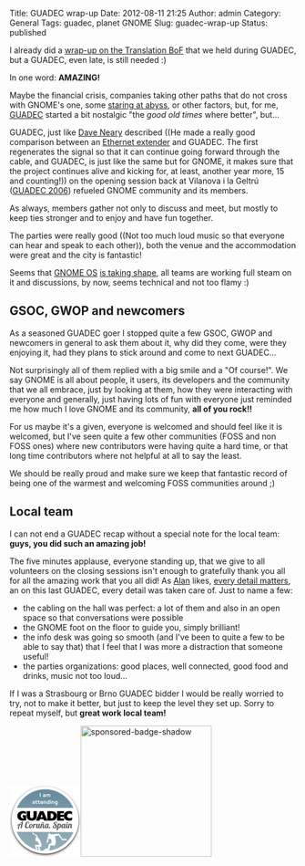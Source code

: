 Title: GUADEC wrap-up
Date: 2012-08-11 21:25
Author: admin
Category: General
Tags: guadec, planet GNOME
Slug: guadec-wrap-up
Status: published

I already did a [wrap-up on the Translation BoF](http://gil.badall.net/2012/08/01/gnome-translation-bof/ "Blog entry explaining what happened on the translation BoF") that we held during GUADEC, but a GUADEC, even late, is still needed :)

In one word: **AMAZING!**

Maybe the financial crisis, companies taking other paths that do not cross with GNOME's one, some [staring at abyss](http://blogs.gnome.org/otte/2012/07/27/staring-into-the-abyss/ "Benjamin Otte's already famous blog entry"), or other factors, but, for me, [GUADEC](http://www.guadec.org "GNOME's anual conference") started a bit nostalgic "the *good old times* where better", but...

GUADEC, just like [Dave Neary](http://blogs.gnome.org/bolsh/ "Dave Neary blog") described ((He made a really good comparison between an [Ethernet extender](http://en.wikipedia.org/wiki/Ethernet_extender "Wikipedia entry about Ethernet extenders") and GUADEC. The first regenerates the signal so that it can continue going forward through the cable, and GUADEC, is just like the same but for GNOME, it makes sure that the project continues alive and kicking for, at least, another year more, 15 and counting!)) on the opening session back at Vilanova i la Geltrú ([GUADEC 2006](https://live.gnome.org/GUADEC2006 "GUADEC 2006 page on GNOME's wiki")) refueled GNOME community and its members.

As always, members gather not only to discuss and meet, but mostly to keep ties stronger and to enjoy and have fun together.

The parties were really good ((Not too much loud music so that everyone can hear and speak to each other)), both the venue and the accommodation were great and the city is fantastic!

Seems that [GNOME OS](https://live.gnome.org/GnomeOS "Wiki page on GNOME's wiki where GNOME OS is described") [is taking shape](https://mail.gnome.org/archives/gnome-os-list/2012-August/msg00002.html "Message on the gnome-os-list with the minutes of GNOME OS BoF"), all teams are working full steam on it and discussions, by now, seems technical and not too flamy :)

## GSOC, GWOP and newcomers

As a seasoned GUADEC goer I stopped quite a few GSOC, GWOP and newcomers in general to ask them about it, why did they come, were they enjoying it, had they plans to stick around and come to next GUADEC...

Not surprisingly all of them replied with a big smile and a "Of course!". We say GNOME is all about people, it users, its developers and the community that we all embrace, just by looking at them, how they were interacting with everyone and generally, just having lots of fun with everyone just reminded me how much I love GNOME and its community, **all of you rock!!**

For us maybe it's a given, everyone is welcomed and should feel like it is welcomed, but I've seen quite a few other communities (FOSS and non FOSS ones) where new contributors were having quite a hard time, or that long time contributors where not helpful at all to say the least.

We should be really proud and make sure we keep that fantastic record of being one of the warmest and welcoming FOSS communities around ;)

## Local team

I can not end a GUADEC recap without a special note for the local team: **guys, you did such an amazing job!**

The five minutes applause, everyone standing up, that we give to all volunteers on the closing sessions isn't enough to gratefully thank you all for all the amazing work that you all did! As [Alan](http://afaikblog.wordpress.com/ "Alan Day's blog") likes, [every detail matters](https://live.gnome.org/EveryDetailMatters "Allan's initiative to keep the visuals of GNOME Shell as high-quality and polished as possible, help out!"), an on this last GUADEC, every detail was taken care of. Just to name a few:

- the cabling on the hall was perfect: a lot of them and also in an open space so that conversations were possible
- the GNOME foot on the floor to guide you, simply brilliant!
- the info desk was going so smooth (and I've been to quite a few to be able to say that) that I feel that I was more a distraction that someone useful!
- the parties organizations: good places, well connected, good food and drinks, music not too loud...

If I was a Strasbourg or Brno GUADEC bidder I would be really worried to try, not to make it better, but just to keep the level they set up. Sorry to repeat myself, but **great work local team!**

[<img src="./wp-content/uploads/2012/05/banner-125.png" title="GUADEC banner" class="alignnone size-full wp-image-1317" width="125" height="125" />](./wp-content/uploads/2012/05/banner-125.png)[<img src="http://gil.badall.net/wp-content/uploads/2009/06/sponsored-badge-shadow.png" title="sponsored-badge-shadow" class="alignnone size-full wp-image-608" width="230" height="230" />](http://gil.badall.net/wp-content/uploads/2009/06/sponsored-badge-shadow.png)
